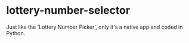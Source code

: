 # lottery-number-selector
Just like the 'Lottery Number Picker', only it's a native app and coded in Python.
